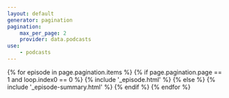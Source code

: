 ```yaml
---
layout: default
generator: pagination
pagination:
    max_per_page: 2
    provider: data.podcasts
use:
    - podcasts
---
```


{% for episode in page.pagination.items %}
    {% if page.pagination.page == 1 and loop.index0 == 0 %}
        {% include '_episode.html' %}
    {% else %}
        {% include '_episode-summary.html' %}
    {% endif %}
{% endfor %}
